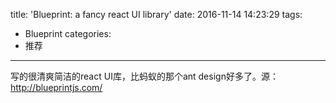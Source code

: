 title: 'Blueprint: a fancy react UI library'
date: 2016-11-14 14:23:29
tags:
- Blueprint
categories:
- 推荐
---

写的很清爽简洁的react UI库，比蚂蚁的那个ant design好多了。源：http://blueprintjs.com/
